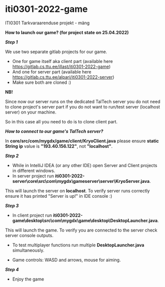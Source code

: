 # iti0301-2022-game

ITI0301 Tarkvaraarenduse projekt - mäng


**How to launch our game? (for project state on 25.04.2022)**

**_Step 1_**

We use two separate gitlab projects for our game.
- One for game itself aka client part (available here https://gitlab.cs.ttu.ee/illast/iti0301-2022-game)
- And one for server part (available here https://gitlab.cs.ttu.ee/alpari/iti0301-2022-server)
- Make sure both are cloned :)


**NB!**

Since now our server runs on the dedicated TalTech server you do not need to clone project's server part
if you do not want to run/test server (localhost server) on your machine.

So in this case all you need to do is to clone client part.

**_How to connect to our game's TalTech server?_**

In **core/src/com/mygdx/game/client/KryoClient.java** please ensure **static String ip** value is **"193.40.156.122"**, not **"localhost"**.


**_Step 2_**
- While in IntelliJ IDEA (or any other IDE) open Server and Client projects in different windows.
- In server project run **iti0301-2022-server\core\src\com\mygdx\gameserver\server\KryoServer.java**.

This will launch the server on **localhost**. 
To verify server runs correctly ensure it has printed "Server is up!" in IDE console :)

**_Step 3_**
- In client project run **iti0301-2022-game\desktop\src\com\mygdx\game\desktop\DesktopLauncher.java**.

This will launch the game.
To verify you are connected to the server check server console outputs.

- To test multiplayer functions run multiple **DesktopLauncher.java** simultaneously.

- Game controls: WASD and arrows, mouse for aiming.

**_Step 4_**

- Enjoy the game
